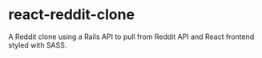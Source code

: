 # react-reddit-clone

A Reddit clone using a Rails API to pull from Reddit API and React frontend styled with SASS.
